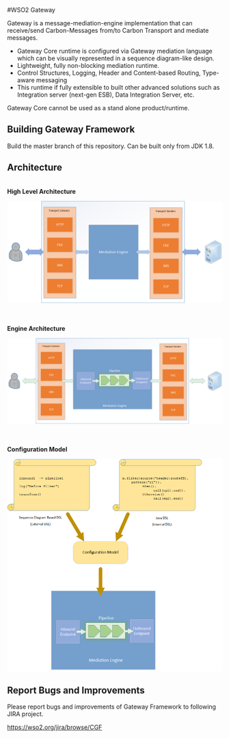 #WSO2 Gateway

Gateway is a message-mediation-engine implementation that can receive/send Carbon-Messages 
from/to Carbon Transport and mediate messages. 

- Gateway Core runtime is configured via Gateway mediation language 
which can be visually represented in a sequence diagram-like design.   
- Lightweight, fully non-blocking mediation runtime. 
- Control Structures, Logging, Header and Content-based Routing, Type-aware messaging
- This runtime if fully extensible to built other advanced solutions such as Integration server (next-gen ESB), Data Integration Server, etc. 

Gateway Core cannot be used as a stand alone product/runtime. 


Building Gateway Framework
--------------------------

Build the master branch of this repository.
Can be built only from JDK 1.8.



Architecture
------------

<br/>
<b>High Level Architecture</b>
<br/>

![alt tag](docs/gw-architecture.png)



<br/><br/>
<b>Engine Architecture</b>
<br/>

![alt tag](docs/engine-architecture.png)



<br/><br/>
<b>Configuration Model</b>
<br/>

![alt tag](docs/config-model.png)

Report Bugs and Improvements
----------------------------

Please report bugs and improvements of Gateway Framework to following JIRA project.

https://wso2.org/jira/browse/CGF



